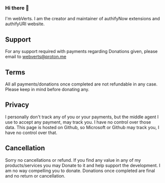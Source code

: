 ### Hi there 👋
I'm webVerts. I am the creator and maintainer of authifyNow extensions and authifyURl website.

## Support
For any support required with payments regarding Donations given, please email to webverts@proton.me

## Terms
All all payments/donations once completed are not refundable in any case. Please keep in mind before donating any.

## Privacy
I personally don't track any of you or your payments, but the middle agent I use to accept any payment, may track you. I have no control over those data. This page is hosted on Github, so Microsoft or Github may track you, I have no control over that.

## Cancellation
Sorry no cancellations or refund. If you find any value in any of my products/services you may Donate to it and help support the development. I am no way compelling you to donate. Donations once completed are final and no return or cancellation. 

<!--
**webVerts/webVerts** is a ✨ _special_ ✨ repository because its `README.md` (this file) appears on your GitHub profile.

Here are some ideas to get you started:

- 🔭 I’m currently working on ...
- 🌱 I’m currently learning ...
- 👯 I’m looking to collaborate on ...
- 🤔 I’m looking for help with ...
- 💬 Ask me about ...
- 📫 How to reach me: ...
- 😄 Pronouns: ...
- ⚡ Fun fact: ...
-->
